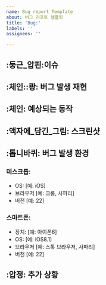 ```yaml
---
name: Bug report Template
about: 버그 리포트 템플릿
title: 'Bug:'
labels: ''
assignees: ''

---
```


## :둥근_압핀:이슈
<!-- 이슈에 대한 내용을 간단히 적어주세요. -->
<!-- ex) API 사용 시 버그 발생 -->
## :체인:‍:쾅: 버그 발생 재현
<!-- 동작 재현 또는 스크린샷 또는 영상 -->
## :체인: 예상되는 동작
<!-- 예상한 상황에 대한 명확하고 간결한 설명입니다. -->
## :액자에_담긴_그림: 스크린샷
<!-- 해당하는 경우 문제를 설명하는 데 도움이 되는 스크린샷을 추가하세요. -->
## :톱니바퀴: 버그 발생 환경 <!-- (다음 정보를 작성해 주세요)-->
### 데스크톱:
 - OS: [예: iOS]
 - 브라우저 [예: 크롬, 사파리]
 - 버전 [예: 22]
### 스마트폰:
 - 장치: [예: 아이폰6]
 - OS: [예: iOS8.1]
 - 브라우저 [예: 스톡 브라우저, 사파리]
 - 버전 [예: 22]
## :압정: 추가 상황
<!-- 여기에 문제에 대한 다른 맥락을 추가하세요. -->
